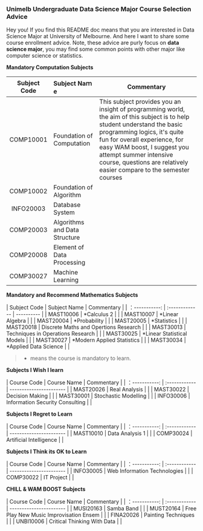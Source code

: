 ### Unimelb Undergraduate Data Science Major Course Selection Advice

Hey you! If you find this README doc means that you are interested in Data Science Major at University of Melbourne. And here I want to share some course enrollment advice. Note, these advice are purly focus on **data science major**, you may find some common points with other major like computer science or statistics. 

**Mandatory Computation Subjects**

| Subject Code | Subject Naｍe | Commentary |
| :----------: | :------------ | ---------- | 
| COMP10001    | Foundation of Computation  | This subject provides you an insight of programming world, the aim of this subject is to help student understand the basic programming logics, it's quite fun for overall experience, for easy WAM boost, I suggest you attempt summer intensive course, questions are relatively easier compare to the semester courses |
| COMP10002    | Foundation of Algorithm    | |
| INFO20003    | Database System            | |
| COMP20003    | Algorithms and Data Structure | |
| COMP20008    | Element of Data Processing    | |
| COMP30027    | Machine Learning              | |

**Mandatory and Recommend Mathematics Subjects**

| Subject Code   | Subject Naｍe  | Commentary |
| ：-----------: | :------------- | ---------- | 
| MAST10006      | \*Calculus 2     |            |
| MAST10007      | \*Linear Algebra |            |
| MAST20004      | \*Probability    |            |
| MAST20005      | \*Statistics     |            |
| MAST20018      | Discrete Maths and Opertions Research | |
| MAST30013      | Techniques in Operations Research | |
| MAST30025      | \*Linear Statistical Models | |
| MAST30027      | \*Modern Applied Statistics | |
| MAST30034      | \*Applied Data Science      | |

> * means the course is mandatory to learn.

**Subjects I Wish I learn**

| Course Code    | Course Naｍe  | Commentary              |
| ：-----------: | :------------ | ----------------------- | 
| MAST20026 | Real Analysis | |
| MAST30022 | Decision Making | |
| MAST30001 | Stochastic Modelling | |
| INFO30006 | Information Security Consulting | |

**Subjects I Regret to Learn**

| Course Code    | Course Naｍe  | Commentary              |
| ：-----------: | :------------ | ----------------------- |
| MAST10010      | Data Analysis 1 | |
| COMP30024      | Artificial Intelligence | |

**Subjects I Think its OK to Learn**

| Course Code    | Course Naｍe  | Commentary              |
| ：-----------: | :------------ | ----------------------- | 
| INFO30005      | Web Information Technologies | |
| COMP30022      | IT Project                   | |

**CHILL & WAM BOOST Subjects**

| Course Code    | Course Naｍe  | Commentary              |
| ：-----------: | :------------ | ----------------------- | 
| MUSI20163      | Samba Band    | |
| MUST20164      | Free Play New Music Improvisation Ensem | |
| FINA20026      | Painting Techniques                     | |
| UNBI10006      | Critical Thinking With Data             | |